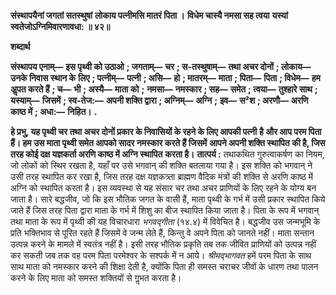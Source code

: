 **संस्थापयैनां जगतां सतस्थुषां** **लोकाय पत्नीमसि मातरं पिता ।** **विधेम चास्यै नमसा सह त्वया** **यस्यां स्वतेजोऽग्निमिवारणावधा: ॥ ४२॥** 

**शब्दार्थ** 

**संस्थापय एनाम्—** **इस पृथ्वी को उठाओ** **; जगताम्—** **चर** **; स-तस्थुषाम्—** **तथा अचर दोनों** **; लोकाय—** **उनके निवास स्थान के** **लिए** **; पत्नीम्—** **पत्नी** **; असि—** **हो** **; मातरम्—** **माता** **; पिता—** **पिता** **; विधेम—** **हम अॢपत करते हैं** **; च—** **भी** **; अस्यै—** **माता को** **;** **नमसा—** **नमस्कार** **; सह—** **समेत** **; त्वया—** **तुश्हारे साथ** **; यस्याम्—** **जिसमें** **; स्व-तेज:—** **अपनी शक्ति द्वारा** **; अग्निम्—** **अग्नि** **;** **इव—** **स²श** **; अरणौ—** **अरणि काष्ठ में** **; अधा:—** **निहित।** **.** 

**हे प्रभु, यह पृथ्वी चर तथा अचर दोनों प्रकार के निवासियों के रहने के लिए आपकी पत्नी** **है और आप परम पिता हैं। हम उस माता पृथ्वी समेत आपको सादर नमस्कार करते हैं जिसमें** **आपने अपनी शक्ति स्थापित की है, जिस तरह कोई दक्ष यज्ञकर्ता अरणि काष्ठ में अग्नि स्थापित** **करता है।** **तात्पर्य :** तथाकथित गुरुत्वाकर्षण का नियम, जो लोकों को स्थिर रखता है, यहाँ पर उसे भगवान् की शक्ति बतलाया गया है। इस शक्ति को भगवान् ने उसी तरह स्थापित कर रखा है, जिस तरह दक्ष यज्ञकत्र्ता ब्राह्मण वैदिक मंत्रों की शक्ति से अरणि काष्ठ में अग्नि को स्थापित करता है। इस व्यवस्था से यह संसार चर तथा अचर प्राणियों के लिए रहने के योग्य बन जाता है। सारे बद्धजीव, जो कि इस भौतिक जगत के वासी हैं, माता पृथ्वी के गर्भ में उसी प्रकार स्थापित किये जाते हैं जिस तरह पिता द्वारा माता के गर्भ में शिशु का बीज स्थापित किया जाता है। पिता के रूप में भगवान् तथा माता के रूप में पृथ्वी की यह विचारधारा *भगवद्गीता* (१४.४) में विवेचित है। बद्धजीव उस जन्मभूमि के प्रति भक्तिभाव से पूरित रहते हैं जिसमें वे जन्म लेते हैं, किन्तु वे अपने पिता को जानते नहीं। माता सन्तान उत्पन्न करने के मामले में स्वतंत्र नहीं है। इसी तरह भौतिक प्रकृति तब तक जीवित प्राणियों को उत्पन्न नहीं कर सकती जब तक वह परम पिता परमेश्वर के सश्पर्क में न आये। *श्रीमद्भागवत* हमें परम पिता के साथ साथ माता को नमस्कार करने की शिक्षा देती है, क्योंकि पिता ही समस्त चराचर जीवों के धारण तथा पालन करने के लिए माता को समस्त शक्तियों से गॢभत करता है।  